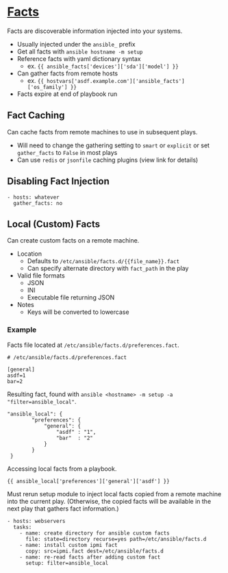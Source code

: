 # [Facts](https://docs.ansible.com/ansible/latest/user_guide/playbooks_variables.html#information-discovered-from-systems-facts)

Facts are discoverable information injected into your systems.

* Usually injected under the `ansible_` prefix
* Get all facts with `ansible hostname -m setup`
* Reference facts with yaml dictionary syntax
  * ex. `{{ ansible_facts['devices']['sda']['model'] }}`
* Can gather facts from remote hosts
  * ex. `{{ hostvars['asdf.example.com']['ansible_facts']['os_family'] }}`
* Facts expire at end of playbook run

## Fact Caching

Can cache facts from remote machines to use in subsequent plays.

* Will need to change the gathering setting to `smart` or `explicit` or set `gather_facts` to `False` in most plays
* Can use `redis` or `jsonfile` caching plugins (view link for details)

## Disabling Fact Injection

```
- hosts: whatever
  gather_facts: no
```

## Local (Custom) Facts

Can create custom facts on a remote machine.

* Location
  * Defaults to `/etc/ansible/facts.d/{{file_name}}.fact`
  * Can specify alternate directory with `fact_path` in the play
* Valid file formats
  * JSON
  * INI
  * Executable file returning JSON
* Notes
  * Keys will be converted to lowercase

### Example

Facts file located at `/etc/ansible/facts.d/preferences.fact`.

```
# /etc/ansible/facts.d/preferences.fact

[general]
asdf=1
bar=2
```

Resulting fact, found with `ansible <hostname> -m setup -a "filter=ansible_local"`.

```
"ansible_local": {
        "preferences": {
            "general": {
                "asdf" : "1",
                "bar"  : "2"
            }
        }
 }
```

Accessing local facts from a playbook.

```
{{ ansible_local['preferences']['general']['asdf'] }}
```

Must rerun setup module to inject local facts copied from a remote machine into the current play. (Otherwise, the copied facts will be available in the next play that gathers fact information.)

```
- hosts: webservers
  tasks:
    - name: create directory for ansible custom facts
      file: state=directory recurse=yes path=/etc/ansible/facts.d
    - name: install custom ipmi fact
      copy: src=ipmi.fact dest=/etc/ansible/facts.d
    - name: re-read facts after adding custom fact
      setup: filter=ansible_local
```
